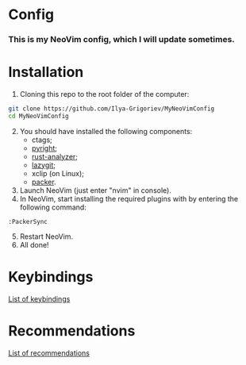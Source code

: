 # Config
### This is my NeoVim config, which I will update sometimes.
# Installation
1) Cloning this repo to the root folder of the computer:
```bash
git clone https://github.com/Ilya-Grigoriev/MyNeoVimConfig
cd MyNeoVimConfig
```
2) You should have installed the following components:
	- ctags;
	- [pyright](https://github.com/microsoft/pyright);
	- [rust-analyzer](https://github.com/rust-lang/rust-analyzer);
	- [lazygit](https://github.com/jesseduffield/lazygit);
    - xclip (on Linux);
    - [packer](https://github.com/wbthomason/packer.nvim).
1) Launch NeoVim (just enter "nvim" in console).
2) In NeoVim, start installing the required plugins with by entering the following command:
```vim
:PackerSync
```
5) Restart NeoVim.
6) All done!
# Keybindings
[List of keybindings](https://github.com/Ilya-Grigoriev/MyNeoVimConfig/wiki/Keybindings)
# Recommendations
[List of recommendations](https://github.com/Ilya-Grigoriev/MyNeoVimConfig/wiki/Recommendations)
